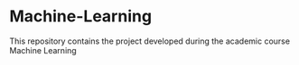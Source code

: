 # Machine-Learning
This repository contains the project developed during the academic course Machine Learning
